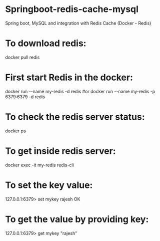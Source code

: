 # Springboot-redis-cache-mysql
Spring boot, MySQL and integration with Redis Cache (Docker - Redis)

# To download redis:
docker pull redis

# First start Redis in the docker:
docker run --name my-redis -d redis
#or
docker run --name my-redis -p 6379:6379 -d redis

# To check the redis server status:
docker ps

# To get inside redis server:
docker exec -it my-redis redis-cli

# To set the key value:
127.0.0.1:6379> set mykey rajesh
OK

# To get the value by providing key:
127.0.0.1:6379> get mykey
"rajesh"
